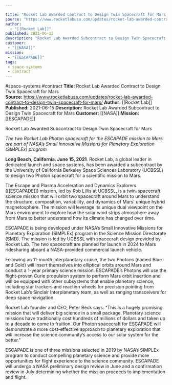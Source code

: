 ```yaml
---

title: "Rocket Lab Awarded Contract to Design Twin Spacecraft for Mars  "
source: "https://www.rocketlabusa.com/updates/rocket-lab-awarded-contract-to-design-twin-spacecraft-for-mars/"
author:
  - "[[Rocket Lab]]"
published: 2021-06-15
description: "Rocket Lab Awarded Subcontract to Design Twin Spacecraft for Mars"
customer:
 - "[[NASA]]"
mission:
 - "[[ESCAPADE]]"
tags:
 - space-systems
 - contract
---
```


#space-systems #contract
**Title:** Rocket Lab Awarded Contract to Design Twin Spacecraft for Mars  
**Source:** https://www.rocketlabusa.com/updates/rocket-lab-awarded-contract-to-design-twin-spacecraft-for-mars/
**Author:** [[Rocket Lab]]
**Published:** 2021-06-15
**Description:** Rocket Lab Awarded Subcontract to Design Twin Spacecraft for Mars
**Customer:** [[NASA]]
**Mission:** [[ESCAPADE]]

Rocket Lab Awarded Subcontract to Design Twin Spacecraft for Mars 

*The two Rocket Lab Photon spacecraft for the ESCAPADE mission to Mars are part of NASA’s Small Innovative Missions for Planetary Exploration (SIMPLEx) program* 

**Long Beach, California. June 15, 2021**. Rocket Lab, a global leader in dedicated launch and space systems, has been awarded a subcontract by the University of California Berkeley Space Sciences Laboratory (UCBSSL) to design two Photon spacecraft for a scientific mission to Mars.

The Escape and Plasma Acceleration and Dynamics Explorers ([[ESCAPADE]]) mission, led by Rob Lillis at UCBSSL, is a twin-spacecraft science mission that will orbit two spacecraft around Mars to understand the structure, composition, variability, and dynamics of Mars' unique hybrid magnetosphere. The mission will leverage its unique dual viewpoint on the Mars environment to explore how the solar wind strips atmosphere away from Mars to better understand how its climate has changed over time.

ESCAPADE is being developed under NASA’s Small Innovative Missions for Planetary Exploration (SIMPLEx) program in the Science Mission Directorate (SMD). The mission is led by UCBSSL with spacecraft design provided by Rocket Lab. The two spacecraft are planned for launch in 2024 to Mars ridesharing aboard a NASA-provided commercial launch vehicle.

Following an 11-month interplanetary cruise, the two Photons (named Blue and Gold) will insert themselves into elliptical orbits around Mars and conduct a 1-year primary science mission. ESCAPADE’s Photons will use the flight-proven Curie propulsion system to perform Mars orbit insertion and will be equipped with other subsystems that enable planetary science, including star trackers and reaction wheels for precision pointing from Rocket Lab’s Sinclair Interplanetary team, as well as ranging transceivers for deep space navigation.

Rocket Lab founder and CEO, Peter Beck says: “This is a hugely promising mission that will deliver big science in a small package. Planetary science missions have traditionally cost hundreds of millions of dollars and taken up to a decade to come to fruition. Our Photon spacecraft for ESCAPADE will demonstrate a more cost-effective approach to planetary exploration that will increase the science community’s access to our solar system for the better.”

ESCAPADE is one of three missions selected in 2019 by NASA’s SIMPLEx program to conduct compelling planetary science and provide more opportunities for flight experience to the science community. ESCAPADE will undergo a NASA preliminary design review in June and a confirmation review in July determining whether the mission proceeds to implementation and flight.